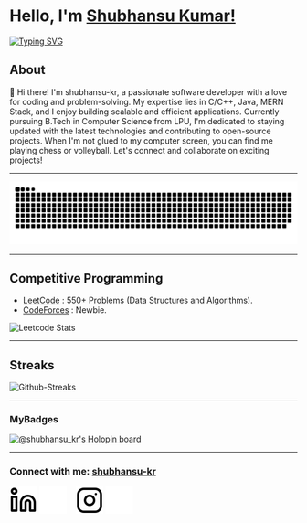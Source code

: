 # Hello, I'm [Shubhansu Kumar!](https://www.linkedin.com/in/shubhansu-kr)

[![Typing SVG](https://readme-typing-svg.herokuapp.com?size=25&color=1A9AF7&lines=I'm+a+Full+Stack+Web+Developer;Competitive+Coder)](https://www.linkedin.com/in/shubhansu-kr)

## About

👋 Hi there! I'm shubhansu-kr, a passionate software developer with a love for coding and problem-solving. My expertise lies in C/C++, Java, MERN Stack, and I enjoy building scalable and efficient applications. Currently pursuing B.Tech in Computer Science from LPU, I'm dedicated to staying updated with the latest technologies and contributing to open-source projects. When I'm not glued to my computer screen, you can find me playing chess or volleyball. Let's connect and collaborate on exciting projects!


---

<picture>
  <source media="(prefers-color-scheme: dark)" srcset="https://raw.githubusercontent.com/shubhansu-kr/shubhansu-kr/output/github-contribution-grid-snake-dark.svg">
  <source media="(prefers-color-scheme: light)" srcset="https://raw.githubusercontent.com/shubhansu-kr/shubhansu-kr/output/github-contribution-grid-snake.svg">
  <img alt="github contribution grid snake animation" src="https://raw.githubusercontent.com/shubhansu-kr/shubhansu-kr/output/github-contribution-grid-snake.svg">
</picture>

---

## Competitive Programming

- [LeetCode](https://leetcode.com/shubhansu-kr/) : 550+ Problems (Data Structures and Algorithms).
- [CodeForces](https://codeforces.com/profile/shubhansu-kr) : Newbie.

![Leetcode Stats](https://leetcode.card.workers.dev/?username=shubhansu-kr)

---

## Streaks

![Github-Streaks](https://github-readme-streak-stats.herokuapp.com/?user=shubhansu-kr)


---

### MyBadges

[![@shubhansu_kr's Holopin board](https://holopin.io/api/user/board?user=shubhansu_kr)](https://holopin.io/@shubhansu_kr)

---

### Connect with me: [shubhansu-kr](https://linktr.ee/shubhansu)

[![ln](./Images/linkedin-light.svg)](https://www.linkedin.com/in/shubhansu-kr)
[![ln](./Images/linkedin-dark.svg)](https://www.linkedin.com/in/shubhansu-kr)
&nbsp;&nbsp;
[![Ig](./Images/instagram-light.svg)](https://www.instagram.com/shubhansu_kumar/)
[![Ig](./Images/instagram-dark.svg)](https://www.instagram.com/shubhansu_kumar/)
&nbsp;&nbsp;
